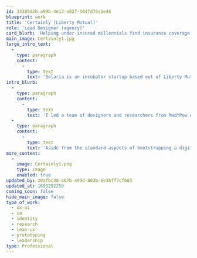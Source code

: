 ```yaml
---
id: 3438592b-a99b-4e13-a827-504fd75a1e46
blueprint: work
title: 'Certainly (Liberty Mutual)'
role: 'Lead Designer (agency)'
card_blurb: 'Helping under-insured millennials find insurance coverage they can afford and relate to.'
main_image: Certainly1.jpg
large_intro_text:
  -
    type: paragraph
    content:
      -
        type: text
        text: 'Solaria is an incubator startup based out of Liberty Mutual. Its product, ''Certainly'', is a suite of insurance products aimed at millennials. In a crowded market, they turned to Mad*Pow (a leading Boston and Portsmouth-based design agency) to help discover how they might differentiate their product and connect with their target market.'
intro_blurb:
  -
    type: paragraph
    content:
      -
        type: text
        text: 'I led a team of designers and researchers from Mad*Pow over this several month engagement, transitioning to the virtual environment in its final phases as the pandemic arrived.'
  -
    type: paragraph
    content:
      -
        type: text
        text: 'Aside from the standard aspects of bootstrapping a digital product like this (IA, flows, UX/UI), we were able to differentiate the product significantly — and thus drive conversion — through innovative design. Moving pricing estimates to the first point of engagement, rather than burying them in a "Get a Quote" flow, turned out to be a breakthrough in a market where every other company promises a quote "in less than five minutes", with the reality being closer to 20. Users were willing to accept a margin of error of up to 30% just to get a ballpark figure sooner, and this perceived level of transparency then drove them to engage with the brand, with all test participants in multiple sessions indicating that from this starting point they would continue to ''Customize'' (as we positioned it) their quote.'
more_content:
  -
    image: Certainly1.png
    type: image
    enabled: true
updated_by: 20afbc48-a67b-499d-803b-8e3bff7cf603
updated_at: 1693252250
coming_soon: false
hide_main_image: false
type_of_work:
  - ux-ui
  - ia
  - identity
  - research
  - lean-ux
  - prototyping
  - leadership
type: Professional
---
```

